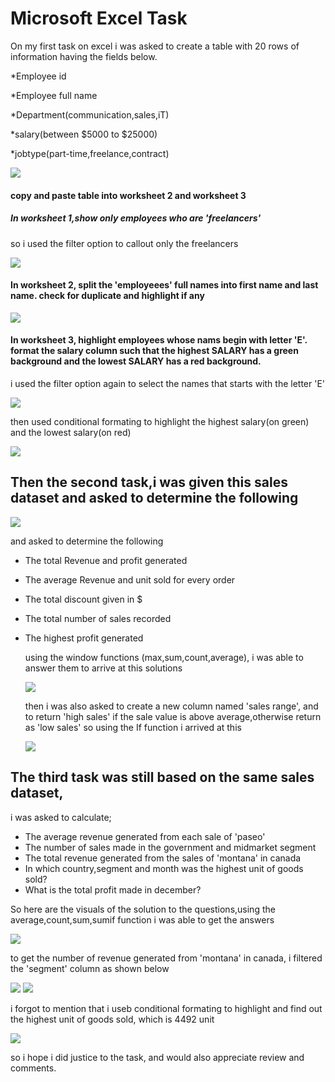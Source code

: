 # Microsoft Excel Task
 On my first task on excel i was asked to create a table with 20 rows of information having the fields below.


*Employee id

*Employee full name

*Department(communication,sales,iT)

*salary(between $5000 to $25000)

*jobtype(part-time,freelance,contract)

![](first.png)


#### copy and paste table into worksheet 2 and worksheet 3


##### In worksheet 1,show only employees who are 'freelancers'  

 so i used the filter option to callout only the freelancers

![](task1q1.png)


#### In worksheet 2, split the 'employeees' full names into first name and last name. check for duplicate and highlight if any

![](task1q2.png)


#### In worksheet 3, highlight employees whose nams begin with letter 'E'. format the salary column such that the highest SALARY has a green background and the lowest SALARY has a red background.

i used the filter option again to select the names that starts with the letter 'E'


![](Task1q31.png) 

then used conditional formating to highlight the highest salary(on green) and the lowest salary(on red)

![](task1q3.png) 


## Then the second task,i was given this sales dataset and asked to determine the following


![](task21.png)

and asked to determine the following

* The total Revenue and profit generated
* The average Revenue and unit sold for every order
* The total discount given in $
* The total number of sales recorded
* The highest profit generated


  using the window functions (max,sum,count,average), i was able to answer them to arrive at this solutions

  ![](task2.png)

  then i was also asked to create a new column named 'sales range', and to return 'high sales' if the sale value is above average,otherwise return as 'low sales'
  so using the If function i arrived at this

  ![](newcolumn.png)
  

  
  

## The third task was still based on the same sales dataset,
i was asked to calculate;

* The average revenue generated from each sale of 'paseo'
* The number of sales made in the government and midmarket segment
* The total revenue generated from the sales of 'montana' in canada
* In which country,segment and month was the highest unit of goods sold?
* What is the total profit made in december?



So here are the visuals of the solution to the questions,using the average,count,sum,sumif function i was able to get the answers

![](task3.png)

  to get the number of revenue generated from 'montana' in canada, i filtered the 'segment' column as shown below

  ![](montana.png)
  ![](montana2.png)

i forgot to mention that i useb conditional formating to highlight and find out the highest unit of goods sold, which is 4492 unit


![](cms.png)

so i hope i did justice to the task, and would also appreciate review and comments.








  







